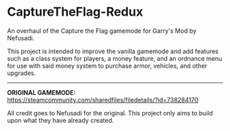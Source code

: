 # CaptureTheFlag-Redux
An overhaul of the Capture the Flag gamemode for Garry's Mod by Nefusadi.

This project is intended to improve the vanilla gamemode and add features such as a class system for players,
a money feature, and an ordnance menu for use with said money system to purchase armor, vehicles, and other upgrades.

------------------------------------------------------------------------------------------------------------------------

**ORIGINAL GAMEMODE:** https://steamcommunity.com/sharedfiles/filedetails/?id=738284170

All credit goes to Nefusadi for the original. This project only aims to build upon what they have already created.
